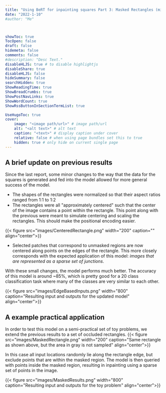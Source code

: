 ```yaml
---
title: "Using BeRT for inpainting squares Part 3: Masked Rectangles (minor update)"
date: "2022-1-10"
#author: "Me"



showToc: true
TocOpen: false
draft: false
hidemeta: false
comments: false
#description: "Desc Text."
disableHLJS: true # to disable highlightjs
disableShare: true
disableHLJS: false
hideSummary: false
searchHidden: true
ShowReadingTime: true
ShowBreadCrumbs: true
ShowPostNavLinks: true
ShowWordCount: true
ShowRssButtonInSectionTermList: true

UseHugoToc: true
cover:
    image: "<image path/url>" # image path/url
    alt: "<alt text>" # alt text
    caption: "<text>" # display caption under cover
    relative: false # when using page bundles set this to true
    hidden: true # only hide on current single page
---
```



## A brief update on previous results

Since the last report, some minor changes to the way that the data for the squares is generated and fed into the model allowed for more general success of the model. 
- The shapes of the rectangles were normalized so that their aspect ratios ranged from 1:1 to 1:2
- The rectangles were all "approximately centered" such that the center of the image contains a point within the rectangle. This point along with the previous were meant to simulate centering and scaling the rectangles. This should make the positional encoding easier.

{{< figure src="images/CenteredRectangle.png" width="200" caption="" align="center">}}

- Selected patches that correspond to unmasked regions are now centered along points on the edges of the rectangle. This more closely corresponds with the expected application of this model: *images that are represented as a sparse set of junctions*. 

With these small changes, the model performs much better. The accuracy of this model is around ~85%, which is pretty good for a 20 class classification task where many of the classes are very similar to each other.

{{< figure src="images/EdgeBasedInputs.png" width="800" caption="Resulting input and outputs for the updated model" align="center">}}

## A example practical application

In order to test this model on a semi-practical set of toy problems, we extend the previous results to a set of occluded rectangles.
{{< figure src="images/MaskedRectangle.png" width="200" caption="Same rectangle as shown above, but the area in gray is not sampled" align="center">}}

In this case all input locations randomly lie along the rectangle edge, but exclude points that are within the masked region. The model is then queried with points inside the masked region, resulting in inpainting using a sparse set of points in the image.

{{< figure src="images/MaskedResults.png" width="800" caption="Resulting input and outputs for the toy problem" align="center">}}
